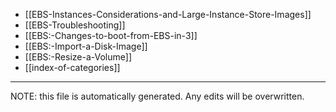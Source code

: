 * [[EBS-Instances-Considerations-and-Large-Instance-Store-Images]]
* [[EBS-Troubleshooting]]
* [[EBS:-Changes-to-boot-from-EBS-in-3]]
* [[EBS:-Import-a-Disk-Image]]
* [[EBS:-Resize-a-Volume]]
* [[index-of-categories]]

*****
NOTE: this file is automatically generated. Any edits will be overwritten.
